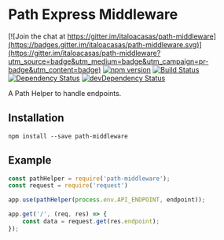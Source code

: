 # Path Express Middleware

[![Join the chat at https://gitter.im/italoacasas/path-middleware](https://badges.gitter.im/italoacasas/path-middleware.svg)](https://gitter.im/italoacasas/path-middleware?utm_source=badge&utm_medium=badge&utm_campaign=pr-badge&utm_content=badge)
[![npm version](https://badge.fury.io/js/path-middleware.svg)](https://badge.fury.io/js/path-middleware)
[![Build Status](https://travis-ci.org/italoacasas/path-middleware.svg?branch=master)](https://travis-ci.org/italoacasas/path-middleware)
[![Dependency Status](https://david-dm.org/italoacasas/path-middleware.svg)](https://david-dm.org/italoacasas/path-middleware)
[![devDependency Status](https://david-dm.org/italoacasas/path-middleware/dev-status.svg?theme=shields.io)](https://david-dm.org/italoacasas/path-middleware#info=devDependencies)

A Path Helper to handle endpoints.

## Installation
`npm install --save path-middleware`

## Example
```javascript
const pathHelper = require('path-middleware');
const request = require('request')

app.use(pathHelper(process.env.API_ENDPOINT, endpoint));

app.get('/', (req, res) => {
    const data = request.get(res.endpoint);
});
```

